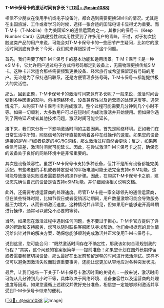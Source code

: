 **T-M卡保号卡的激活时间有多长？[[TG💪+ @esim1088](https://t.me/s/esim1088)]**

相信不少朋友在使用手机或电子设备时，都会遇到需要更换SIM卡的情况。尤其是在出国旅游、工作或者学习的时候，选择一张合适的国际电话卡显得尤为重要。而T-M卡（T-Mobile）作为美国知名的通信运营商之一，其推出的保号卡（Keep Number Card）因其便捷性和实用性受到了许多用户的青睐。不过，对于初次接触这类产品的用户来说，可能会对T-M卡保号卡的一些细节产生疑问，比如它的激活时间到底有多长？今天，我们就来详细探讨一下这个问题。

首先，我们需要了解T-M卡保号卡的基本功能和适用场景。T-M卡保号卡是一种eSIM卡，它允许用户通过电子方式将号码绑定到设备上，无需物理更换传统SIM卡。这种卡非常适合那些需要频繁更换设备、经常旅行或希望保留现有号码的用户。无论是为了保持通讯联系，还是方便管理多张号码，T-M卡保号卡都能提供极大的灵活性。

那么，回到正题，T-M卡保号卡的激活时间究竟有多长呢？一般来说，激活时间会受到多种因素的影响，包括网络环境、设备兼容性以及运营商的处理速度等。通常情况下，从购买T-M卡保号卡到完成激活，整个过程可能需要几分钟到几个小时不等。如果一切顺利，大多数用户可以在短时间内成功激活并开始使用。但如果你遇到了网络延迟或者其他技术问题，激活时间可能会延长。

接下来，我们来分析一下影响激活时间的主要因素。首先是网络环境。正如我们在日常生活中所知，网络信号的好坏直接影响着各种在线操作的速度。如果您的设备连接的是Wi-Fi或者稳定的4G/5G网络，那么激活过程自然会更快；反之，如果网络信号较差，激活时间就可能延长。因此，在尝试激活T-M卡保号卡之前，确保您的设备处于良好的网络环境中是非常重要的。

其次是设备兼容性。虽然T-M卡保号卡支持多种设备，但并不是所有设备都能完美适配。有些老旧的手机或者特定型号的平板电脑可能无法完全支持eSIM功能，这可能导致激活失败或者需要额外的操作步骤。因此，在购买T-M卡保号卡之前，建议您先确认自己的设备是否支持eSIM功能，并仔细阅读相关说明文档。

此外，还需要考虑运营商的处理速度。尽管T-M卡是一家全球领先的通信运营商，但在某些特殊时期，比如节假日或者促销活动期间，用户数量激增可能会导致服务器压力增大，从而影响激活速度。这种情况并非罕见，但如果用户能够避开高峰期进行操作，通常可以避免不必要的等待。

当然，如果您在激活过程中遇到任何问题，也不要过于担心。T-M卡官方提供了详尽的帮助和支持服务，您可以随时联系客服团队寻求帮助。他们会根据您的具体情况给出针对性的解决方案，确保您能够顺利完成激活并正常使用T-M卡保号卡。

说到这里，您可能会问：“既然激活时间存在不确定性，那我该如何合理规划我的行程？”其实，这个问题的答案很简单——提前准备！如果您计划在国外长期停留或者需要频繁切换设备，那么最好在出发前预留足够的时间进行激活测试。这样不仅可以避免因激活失败而耽误重要事务，还能让您更加从容地应对各种突发状况。

最后，让我们总结一下关于T-M卡保号卡激活时间的关键点：一般来说，激活时间可能从几分钟到几小时不等，具体取决于网络环境、设备兼容性以及运营商的处理速度等因素。如果您遵循上述建议并做好充分准备，相信您一定能够顺利激活并享受到T-M卡保号卡带来的便利。

[[TG💪+ @esim1088](https://t.me/s/esim1088) ![Image](https://i.postimg.cc/4NQfJmqS/Snipaste-2025-05-13-00-14-12.png)]